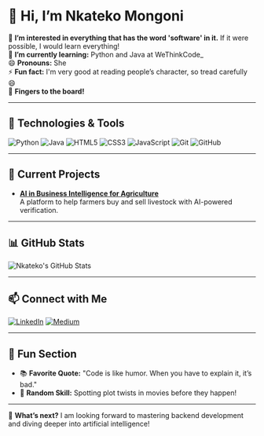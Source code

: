 # 👋 Hi, I’m Nkateko Mongoni

👀 **I’m interested in everything that has the word 'software' in it.** If it were possible, I would learn everything!  
🌱 **I’m currently learning:** Python and Java at WeThinkCode_  
😄 **Pronouns:** She  
⚡ **Fun fact:** I'm very good at reading people’s character, so tread carefully 😄  
🎯 **Fingers to the board!**  

---

## 🔧 Technologies & Tools
![Python](https://img.shields.io/badge/-Python-black?style=flat-square&logo=python)
![Java](https://img.shields.io/badge/-Java-007396?style=flat-square&logo=java)
![HTML5](https://img.shields.io/badge/-HTML5-E34F26?style=flat-square&logo=html5&logoColor=white)
![CSS3](https://img.shields.io/badge/-CSS3-1572B6?style=flat-square&logo=css3)
![JavaScript](https://img.shields.io/badge/-JavaScript-black?style=flat-square&logo=javascript)
![Git](https://img.shields.io/badge/-Git-black?style=flat-square&logo=git)
![GitHub](https://img.shields.io/badge/-GitHub-181717?style=flat-square&logo=github)

---

## 🚀 Current Projects
- **[AI in Business Intelligence for Agriculture](https://github.com/Nka-Tech-Oh/AI-for-Agriculture)**  
  A platform to help farmers buy and sell livestock with AI-powered verification.

---

## 📊 GitHub Stats

![Nkateko's GitHub Stats](https://github-readme-stats.vercel.app/api?username=Nka-Tech-Oh&show_icons=true&theme=radical)

---

## 📫 Connect with Me

[![LinkedIn](https://img.shields.io/badge/-LinkedIn-blue?style=flat-square&logo=linkedin)](https://linkedin.com/in/nkatekomongoni)
[![Medium](https://img.shields.io/badge/-Medium-black?style=flat-square&logo=medium)](https://medium.com/@nkatekomongoni)

---

## 🌟 Fun Section
- 📚 **Favorite Quote:** "Code is like humor. When you have to explain it, it’s bad."
- 🧠 **Random Skill:** Spotting plot twists in movies before they happen!

---

🎨 **What’s next?** I am looking forward to mastering backend development and diving deeper into artificial intelligence!
